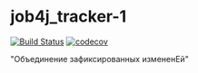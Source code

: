 # job4j_tracker-1
[![Build Status](https://travis-ci.org/EkaterinaKalashnikova/job4j_tracker-1.svg?branch=master)](https://travis-ci.org/EkaterinaKalashnikova/job4j_tracker-1)
[![codecov](https://codecov.io/gh/EkaterinaKalashnikova/job4j_tracker-1/branch/master/graph/badge.svg)](https://codecov.io/gh/EkaterinaKalashnikova/job4j_tracker-1)

"Объединение зафиксированных измененЕй"
